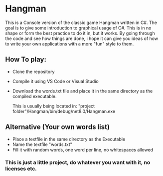 # Hangman
This is a Console version of the classic game Hangman written in C#.
The goal is to give some introduction to graphical usage of C#. This is in no shape or form
the best practice to do it in, but it works.
By going through the code and see how things are done, i hope it can give you ideas of how
to write your own applications with a more "fun" style to them.

## How To play: 
* Clone the repository
* Compile it using VS Code or Visual Studio
* Download the words.txt file and place it in the same directory as the compiled executable.
  
  This is usually being located in: "project folder"/Hangman/bin/debug/net8.0/Hangman.exe

## Alternative (Your own words list)
* Place a textfile in the same directory as the Executable
* Name the textfile "words.txt"
* Fill it with random words, one word per line, no whitespaces allowed


### This is just a little project, do whatever you want with it, no licenses etc.
